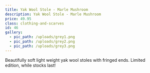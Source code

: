 ```yaml
---
title: Yak Wool Stole - Marle Mushroom
description: Yak Wool Stole - Marle Mushroom
price: 49.95
class: clothing-and-scarves
id: 46
gallery:
  - pic_path: /uploads/grey1.png
  - pic_path: /uploads/grey2.png
  - pic_path: /uploads/grey3.png
---
```



Beautifully soft light weight yak wool stoles with fringed ends. Limited edition, while stocks last!
